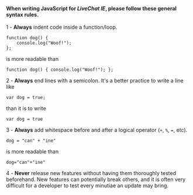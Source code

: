 <b>When writing JavaScript for <em>LiveChat IE</em>, please follow these general syntax rules.</b>
<br>
<br>
1 - <b>Always</b> indent code inside a function/loop.
```
function dog() {
    console.log("Woof!");
};
```
is more readable than
```
function dog() { console.log("Woof!"); };
```


2 - <b>Always</b> end lines with a semicolon. It's a better practice to write a line like
```
var dog = true;
```
than it is to write
```
var dog = true
```


3 - <b>Always</b> add whitespace before and after a logical operator (<code>+</code>, <code>%</code>, <code>=</code>, etc).
```
dog = "can" + "ine"
```
is more readable than
```
dog="can"+"ine"
```


4 - <b>Never</b> release new features without having them thoroughly tested beforehand. New features can potentially break others, and it is often very difficult for a developer to test every minutiae an update may bring.
